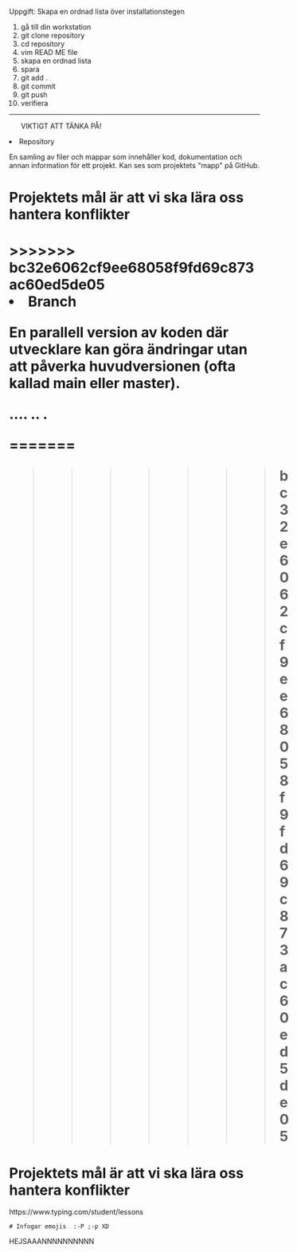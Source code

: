 Uppgift: Skapa en ordnad lista över installationstegen
1. gå till din workstation
2. git clone repository
3. cd repository
4. vim READ ME file
5. skapa en ordnad lista 
6. spara
7. git add .
8. git commit
9. git push
10. verifiera 
---
<ul>VIKTIGT ATT TÄNKA PÅ!</ul>
<li>Repository</li>
<p> En samling av filer och mappar som innehåller kod, dokumentation och annan information för ett projekt. Kan ses som projektets "mapp" på GitHub.</p>
<h1>Projektets mål är att vi ska lära oss hantera konflikter<h1
https://www.typing.com/student/lessons
<<<<<<< HEAD
=======
>
>>>>>>> bc32e6062cf9ee68058f9fd69c873ac60ed5de05

<li>Branch</li>
<p>En parallell version av koden där utvecklare kan göra ändringar utan att påverka huvudversionen (ofta kallad main eller master).</p>
<p>.... .. .</p
<<<<<<< HEAD

=======
>>>>>>> bc32e6062cf9ee68058f9fd69c873ac60ed5de05

<h1>Projektets mål är att vi ska lära oss hantera konflikter</h1>

<link>https://www.typing.com/student/lessons</link>

    # Infogar emojis  :-P ;-p XD  

HEJSAAANNNNNNNNNN
